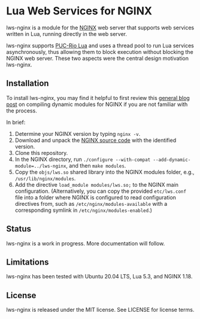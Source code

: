 # Lua Web Services for NGINX

lws-nginx is a module for the [NGINX](../../../../nginx/nginx/) web server that supports web
services written in Lua, running directly in the web server. 

lws-nginx supports [PUC-Rio Lua](https://www.lua.org/) and uses a thread pool to run Lua services
asynchronously, thus allowing them to block execution without blocking the NGINX web server. These
two aspects were the central design motivation lws-nginx.


## Installation

To install lws-nginx, you may find it helpful to first review this
[general blog post](https://www.nginx.com/blog/compiling-dynamic-modules-nginx-plus/)
on compiling dynamic modules for NGINX if you are not familiar with the process.

In brief:

1. Determine your NGINX version by typing `nginx -v`.
2. Download and unpack the [NGINX source code](https://nginx.org/download/) with the identified
version.
3. Clone this repository.
4. In the NGINX directory, run `./configure --with-compat --add-dynamic-module=../lws-nginx`,
and then `make modules`. 
5. Copy the `objs/lws.so` shared library into the NGINX modules folder, e.g.,
`/usr/lib/nginx/modules`.
6. Add the directive `load_module modules/lws.so;` to the NGINX main configuration. (Alternatively,
you can copy the provided `etc/lws.conf` file into a folder where NGINX is configured to read
configuration directives from, such as `/etc/nginx/modules-available` with a corresponding symlink
in `/etc/nginx/modules-enabled`.)


## Status

lws-nginx is a work in progress. More documentation will follow.


## Limitations

lws-nginx has been tested with Ubuntu 20.04 LTS, Lua 5.3, and NGINX 1.18.


## License

lws-nginx is released under the MIT license. See LICENSE for license terms.
